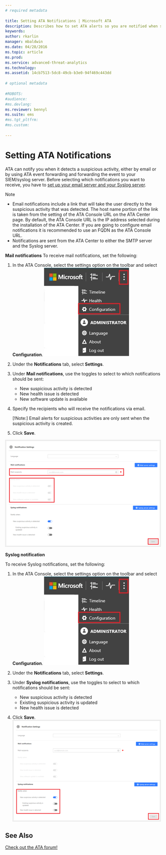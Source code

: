 ```yaml
---
# required metadata

title: Setting ATA Notifications | Microsoft ATA
description: Describes how to set ATA alerts so you are notified when suspicious activities are detected.
keywords:
author: rkarlin
manager: mbaldwin
ms.date: 04/28/2016
ms.topic: article
ms.prod:
ms.service: advanced-threat-analytics
ms.technology:
ms.assetid: 14cb7513-5dc8-49cb-b3e0-94f469c443dd

# optional metadata

#ROBOTS:
#audience:
#ms.devlang:
ms.reviewer: bennyl
ms.suite: ems
#ms.tgt_pltfrm:
#ms.custom:

---
```


# Setting ATA Notifications
ATA can notify you when it detects a suspicious activity, either by email or by using ATA event forwarding and forwarding the event to your SIEM/syslog server. Before selecting which notifications you want to receive, you have to [set up your email server and your Syslog server](setting-syslog-email-server-settings.md).

> [!NOTE]
> -   Email notifications include a link that will take the user directly to the suspicious activity that was detected. The host name portion of the link is taken from the setting of the ATA Console URL on the ATA Center page. By default, the ATA Console URL is the IP address selected during the installation  of the ATA Center.  If you are going to configure email notifications it is recommended to use an FQDN as the ATA Console URL.
> -   Notifications are sent from the ATA Center to either the SMTP server and the Syslog server.

**Mail notifications**
To receive mail notifications, set the following:


1. In the ATA Console, select the settings option on the toolbar and select **Configuration**.
![ATA configuration settings icon](media/ATA-config-icon.JPG)

2. Under the **Notifications** tab, select **Settings**.
3. Under **Mail notifications**, use the toggles to select to which notifications should be sent:


	- New suspicious activity is detected
	- New health issue is detected
	- New software update is available

4. Specify the recipients who will receive the notifications via email.

	[!Note:] Email alerts for suspicious activities are only sent when the suspicious activity is created.


5. Click **Save**.

![ATA mail notification settings image](media/ATA-mail-notification-settings-1.7.png)


**Syslog notification**

To receive Syslog notifications, set the following:


1. In the ATA Console, select the settings option on the toolbar and select **Configuration**.
![ATA configuration settings icon](media/ATA-config-icon.JPG)

2. Under the **Notifications** tab, select **Settings**.
3. Under **Syslog notifications**, use the toggles to select to which notifications should be sent:


	- New suspicious activity is detected
	- Existing suspicious activity is updated
	- New health issue is detected
5. Click **Save**.
![ATA notification settings image](media/ATA-syslog-notification-settings-1.7.png)




## See Also
[Check out the ATA forum!](https://social.technet.microsoft.com/Forums/security/home?forum=mata)

